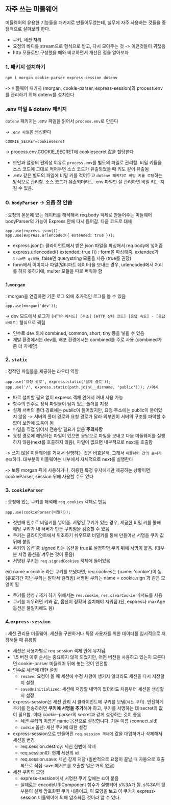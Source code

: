 ## 자주 쓰는 미들웨어
미들웨어의 유용한 기능들을 패키지로 만들어두었는데, 실무에 자주 사용하는 것들을 중점적으로 살펴보려 한다.
- 쿠키, 세션 처리
- 요청의 바디를 stream으로 형식으로 받고, 다시 모아주는 것 -> 이런것들이 귀찮음
- http 모듈로만 구성했을 때와 비교하면서 개선된 점을 알아보자

### 1. 패키지 설치하기
```BASH
npm i morgan cookie-parser express-session dotenv
```
-> 미들웨어 패키지 (morgan, cookie-parser, express-session)와 process.env를 관리하기 위해 dotenv를 설치한다

### .env 파일  & dotenv 패키지
`dotenv` 패키지는 .env 파일을 읽어서 `process.env`로 만든다

-> `.env 파일`을 생성한다
```
COOKIE_SECRET=cookiesecret
```
-> process.env.COOKIE_SECRET에 cookiesecret 값을 할당한다

- 보안과 설정의 편의성 이유로 `process.env`를 별도의 파일로 관리함. 비밀 키들을 소스 코드에 그대로 적어두면 소스 코드가 유출되었을 때 키도 같이 유출됨
-  .env 같은 별도의 파일에 비밀 키를 적어두고 `dotenv 패키지로 비밀 키를 로딩`하는 방식으로 관리함. 소스 코드가 유출되더라도 .env 파일만 잘 관리하면 비밀 키는 지킬 수 있음.

### 0. `bodyParser` -> 요즘 잘 안씀
: 요청의 본문에 있는 데이터를 해석해서 req.body 객체로 만들어주는 미들웨어
bodyParser의 기능이 Express 안에 다시 들어감. 다음 코드로 대체
```JS
app.use(express.json());
app.use(express.urlencoded({ extended: true }));
```
- express.json(): 클라이언트에서 받은 json 파일을 파싱해서 req.body에 넣어줌
- express.urlencoded({ extended: true })) : form을 파싱해줌. extended가 `true면 qs모듈`, false면 querystring 모듈을 사용 (true를 권장)
- form에서 이미지나 파일(멀티파트 데이터)을 보내는 경우, urlencoded에서 처리를 하지 못하기에, multer 모듈을 따로 써줘야 함

### 1.`morgan`
: morgan을 연결하면 기존 로그 외에 추가적인 로그를 볼 수 있음
```JS
app.use(morgan('dev'));
```
-> dev 모드에서 로그가 `[HTTP 메서드] [주소] [HTTP 상태 코드] [응답 속도] - [응답 바이트]` 형식으로 찍힘

- 인수로 dev 외에 combined, common, short, tiny 등을 넣을 수 있음 
- 개발 환경에서는 dev를, 배포 환경에서는 combined를 주로 사용 (combined가 좀 더 자세함)

### 2. `static`
: 정적인 파일들을 제공하는 라우터 역할
```JS
app.use('요청 경로', express.static('실제 경로'));
app.use('/', express.static(path.join(__dirname, 'public'))); //예시
```
- 따로 설치할 필요 없이 express 객체 안에서 꺼내 사용 가능
- 함수의 인수로 정적 파일들이 담겨 있는 폴더를 지정
- 실제 서버의 폴더 경로에는 public이 들어있지만, 요청 주소에는 public이 들어있지 않음 -> 서버의 폴더 경로와 요청 경로가 달라 외부인이 서버의 구조를 파악할 수 없어 보안에 도움이 됨
- 파일을 직접 읽어서 전송할 필요가 없음
**주의사항**
- 요청 경로에 해당하는 파일이 있으면 응답으로 파일을 보내고 다음 미들웨어를 실행하지 않음(next를 호출하지 않음), 파일이 없으면 내부적으로 next를 호출함

-> 쓰지 않을 미들웨어를 거쳐서 실행하는 것은 비효율적. 그래서 `미들웨어 간의 순서가 중요`하다. 대부분의 미들웨어는 내부에서 자체적으로 next를 실행한다

-> 보통 morgan 뒤에 사용하거나, 허용된 특정 유저에게만 제공하는 상황이면 cookieParser, session 뒤에 사용할 수도 있다
### 3. `cookieParser`
: 요청에 있는 쿠키를 해석해 `req.cookies` 객체로 만듬
```JS
app.use(cookieParser(비밀키));
```
- 첫번째 인수로 비밀키를 넣어줌. 서명된 쿠키가 있는 경우, 제공한 비밀 키를 통해 해당 쿠키가 내 서버가 만든 쿠키임을 검증할 수 있음
- 쿠키는 클라이언트에서 위조하기 쉬우므로 비밀키를 통해 만들어낸 서명을 쿠키 값 뒤에 붙임
- 쿠키의 옵션 중 signed 라는 옵션을 true로 설정하면 쿠키 뒤에 서명이 붙음. (대부분 서명 옵션을 켜두는 것이 좋음)
- 서명된 쿠키는 `req.signedCookies` 객체에 들어있음

ex) name = cookie 라는 쿠키를 보냈다면, req.cookies는 {name: 'cookie'}이 됨. (유효기간 지난 쿠키는 알아서 걸러짐)
서명된 쿠키는 name = cookie.sign 과 같은 모양이 됨

- 쿠키를 생성 / 제거 하기 위해서는 `res.cookie`, `res.clearCookie` 메서드를 사용
- 쿠키를 지우려면 키와 값, 옵션이 정확히 일치해야 지워짐.(단, expires나 maxAge 옵션은 불일치해도 됨)

### 4.`express-session`
: 세션 관리용 미들웨어. 세션을 구현하거나 특정 사용자를 위한 데이터를 임시적으로 저장해둘 때 유용함
- 세션은 사용자별로 req.session 객체 안에 유지됨
- 1.5 버전 이후 순서는 중요하지 않게 되었지만, 어떤 버전을 사용하고 있는지 모른다면 cookie-parser 미들웨어 뒤에 놓는 것이 안전함
- 인수로 세션에 대한 설정 
    - `resave`: 요청이 올 때 세션에 수정 사항이 생기지 않더라도 세션을 다시 저장할지 설정
    - `saveUninitialized`: 세션에 저장할 내역이 없더라도 처음부터 세션을 생성할지 설정
- express-session은 세션 관리 시 클라이언트에 쿠키를 보냄(`세션 쿠키`). 안전하게 쿠키를 전송하려면 **쿠키에 서명을 추가**해야 하고, 쿠키를 서명하는 데 secret의 값이 필요함. 이때 cookie-parser의 secret과 같게 설정하는 것이 좋음
    - 세션 쿠키의 이름은 name 옵션으로 설정합니다. 기본 이름 (connect.sid)
    - `cookie` 옵션: 세션 쿠키에 대한 설정
- express-session으로 만들어진 `req.session 객체`에 값을 대입하거나 삭제해서 세션을 변경
    - req.session.destroy: 세션 한번에 삭제
    - req.sessionID: 현재 세션의 id
    - req.session.save: 세션 강제 저장 (일반적으로 요청이 끝날 때 자동으로 호출되므로 직접 save 메서드를 호출할 일은 거의 없음)
- 세션 쿠키의 모양
    - express-session에서 서명한 쿠키 앞에는 s:이 붙음
    - 실제로는 encodeURIComponent 함수가 실행되어 s%3A가 됨. s%3A의 뒷부분이 실제 암호화된 쿠키 내용이고, 이 모양을 보고 이 쿠키가 express-session 미들웨어에 의해 암호화된 것이라 알 수 있다.


